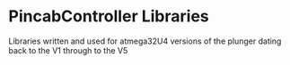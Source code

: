 # PincabController Libraries
Libraries written and used for atmega32U4 versions of the plunger
dating back to the V1 through to the V5
